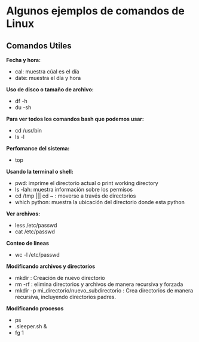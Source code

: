 # Algunos ejemplos de comandos de Linux

## Comandos Utiles

<b>Fecha y hora:</b>
<ul>
<li>cal: muestra cúal es el día</li>
<li>date: muestra el día y hora</li>
</ul>
<b>Uso de disco o tamaño de archivo:</b>
<ul>
<li>df -h</li>
<li>du -sh</li>
</ul>

<b>Para ver todos los comandos bash que podemos usar:</b>
<ul>
<li>cd /usr/bin</li>
<li>ls -l</li>
</ul>


<b>Perfomance del sistema:</b>
<ul>
<li>top</li>
</ul>

<b>Usando la terminal o shell:</b>
<ul>
<li>pwd: imprime el directorio actual o print working directory</li>
<li>ls -lah: muestra información sobre los permisos</li>
<li>cd /tmp ||| cd ~ : moverse a través de directorios</li>
<li> which python: muestra la ubicación del directorio donde esta python</li>
</ul>

<b>Ver archivos:</b>
<ul>
<li>less /etc/passwd</li>
<li>cat /etc/passwd</li>
</ul>

<b>Conteo de lineas</b>
<ul>
<li>wc -l /etc/passwd</li>
</ul>

<b>Modificando archivos y directorios</b>
<ul>
<li>mkdir : Creación de nuevo directorio</li>
<li>rm -rf : elimina directorios y archivos de manera recursiva y forzada</li>
<li>mkdir -p mi_directorio/nuevo_subdirectorio : Crea directorios de manera recursiva, incluyendo directorios padres. </li>
</ul>


<b>Modificando procesos</b>
<ul>
<li>ps</li>
<li>.sleeper.sh &</li>
<li>fg 1</li>
</ul>

